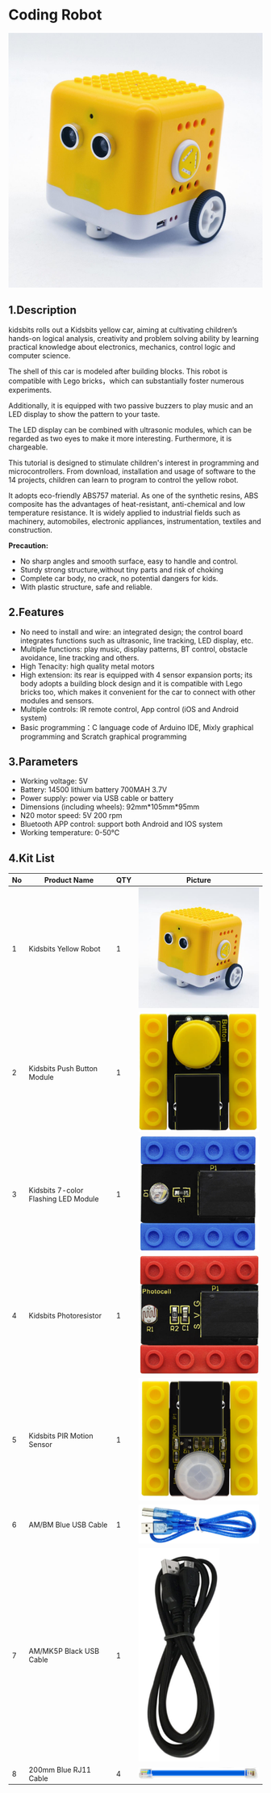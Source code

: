 # **Coding Robot**

![KD0003-1500×1500-02](media/80abe950003c1f5a91052b1c1ee8b3e9.jpeg)

## **1.Description**

kidsbits rolls out a Kidsbits yellow car, aiming at cultivating children’s hands-on logical analysis, creativity and problem solving ability by learning practical knowledge about electronics, mechanics, control logic and computer science.

The shell of this car is modeled after building blocks. This robot is compatible with Lego bricks，which can substantially foster numerous experiments.

Additionally, it is equipped with two passive buzzers to play music and an LED display to show the pattern to your taste.

The LED display can be combined with ultrasonic modules, which can be regarded as two eyes to make it more interesting. Furthermore, it is chargeable.

This tutorial is designed to stimulate children's interest in programming and microcontrollers. From download, installation and usage of software to the 14 projects, children can learn to program to control the yellow robot.

It adopts eco-friendly ABS757 material. As one of the synthetic resins, ABS composite has the advantages of heat-resistant, anti-chemical and low temperature resistance. It is widely applied to industrial fields such as machinery, automobiles, electronic appliances, instrumentation, textiles and construction.

  **Precaution:**

-   No sharp angles and smooth surface, easy to handle and control.
-   Sturdy strong structure,without tiny parts and risk of choking
-   Complete car body, no crack, no potential dangers for kids.
-   With plastic structure, safe and reliable.

## **2.Features**

-   No need to install and wire: an integrated design; the control board integrates functions such as ultrasonic, line tracking, LED display, etc.
-   Multiple functions: play music, display patterns, BT control, obstacle avoidance, line tracking and others.
-   High Tenacity: high quality metal motors
-   High extension: its rear is equipped with 4 sensor expansion ports; its body adopts a building block design and it is compatible with Lego bricks too, which makes it convenient for the car to connect with other modules and sensors.
-   Multiple controls: IR remote control, App control (iOS and Android system)
-   Basic programming：C language code of Arduino IDE, Mixly graphical programming and Scratch graphical programming

## **3.Parameters**

-   Working voltage: 5V
-   Battery: 14500 lithium battery 700MAH 3.7V
-   Power supply: power via USB cable or battery
-   Dimensions (including wheels): 92mm\*105mm\*95mm
-   N20 motor speed: 5V 200 rpm
-   Bluetooth APP control: support both Android and IOS system
-   Working temperature: 0-50℃

## **4.Kit List**

| No | Product Name                         | QTY | Picture                                                  |
|----|--------------------------------------|-----|----------------------------------------------------------|
| 1  | Kidsbits Yellow Robot                | 1   | ![kd0003-2](media/40ca723ac5698b2b59c9c415aef89f8f.jpeg) |
| 2  | Kidsbits Push Button Module          | 1   | ![](media/b77ff44596242067728f2ba17d1d6e5f.png)          |
| 3  | Kidsbits 7-color Flashing LED Module | 1   | ![](media/cc330414cc7dee613007b751555953ee.png)          |
| 4  | Kidsbits Photoresistor               | 1   | ![](media/eae591de59355445eb68491c110aa6c1.png)          |
| 5  | Kidsbits PIR Motion Sensor           | 1   | ![](media/f2ddf213d6206ec56682c123020465d9.png)          |
| 6  | AM/BM Blue USB Cable                 | 1   | ![](media/c2f7a25fc33ed3bb8bf1f1f1f0b51dc3.png)          |
| 7  | AM/MK5P Black USB Cable              | 1   | ![](media/7269f19a6da4ec905da487cb940dfe95.png)          |
| 8  | 200mm Blue RJ11 Cable                | 4   | ![](media/9d9997511210f7dda67c38c6d4d56af1.png)          |


